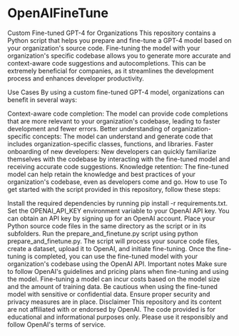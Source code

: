 # OpenAIFineTune
Custom Fine-tuned GPT-4 for Organizations
This repository contains a Python script that helps you prepare and fine-tune a GPT-4 model based on your organization's source code. Fine-tuning the model with your organization's specific codebase allows you to generate more accurate and context-aware code suggestions and autocompletions. This can be extremely beneficial for companies, as it streamlines the development process and enhances developer productivity.

Use Cases
By using a custom fine-tuned GPT-4 model, organizations can benefit in several ways:

Context-aware code completion: The model can provide code completions that are more relevant to your organization's codebase, leading to faster development and fewer errors.
Better understanding of organization-specific concepts: The model can understand and generate code that includes organization-specific classes, functions, and libraries.
Faster onboarding of new developers: New developers can quickly familiarize themselves with the codebase by interacting with the fine-tuned model and receiving accurate code suggestions.
Knowledge retention: The fine-tuned model can help retain the knowledge and best practices of your organization's codebase, even as developers come and go.
How to use
To get started with the script provided in this repository, follow these steps:

Install the required dependencies by running pip install -r requirements.txt.
Set the OPENAI_API_KEY environment variable to your OpenAI API key. You can obtain an API key by signing up for an OpenAI account.
Place your Python source code files in the same directory as the script or in its subfolders.
Run the prepare_and_finetune.py script using python prepare_and_finetune.py. The script will process your source code files, create a dataset, upload it to OpenAI, and initiate fine-tuning.
Once the fine-tuning is completed, you can use the fine-tuned model with your organization's codebase using the OpenAI API.
Important notes
Make sure to follow OpenAI's guidelines and pricing plans when fine-tuning and using the model. Fine-tuning a model can incur costs based on the model size and the amount of training data.
Be cautious when using the fine-tuned model with sensitive or confidential data. Ensure proper security and privacy measures are in place.
Disclaimer
This repository and its content are not affiliated with or endorsed by OpenAI. The code provided is for educational and informational purposes only. Please use it responsibly and follow OpenAI's terms of service.





